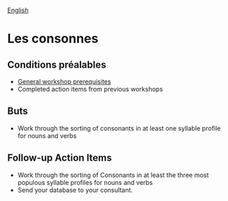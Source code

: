<a href="../fr/ws/CONSONANTS.md">English</a>

# Les consonnes

## Conditions préalables

- [General workshop prerequisites](../WORKSHOPS.md#Prerequisites)
- Completed action items from previous workshops

## Buts

- Work through the sorting of consonants in at least one syllable profile for nouns and verbs

## Follow-up Action Items

- Work through the sorting of Consonants in at least the three most populous syllable profiles for nouns and verbs
- Send your database to your consultant.
